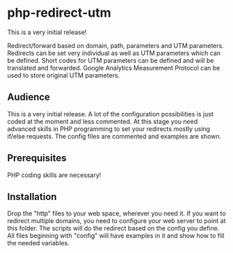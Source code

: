 # php-redirect-utm
This is a very initial release!

Redirect/forward based on domain, path, parameters and UTM parameters.
Redirects can be set very individual as well as UTM parameters which can be defined.
Short codes for UTM parameters can be defined and will be translated and forwarded.
Google Analytics Measurement Protocol can be used to store original UTM parameters.

## Audience
This is a very initial release. A lot of the configuration possibilities is just coded at the moment and less commented.
At this stage you need advanced skills in PHP programming to set your redirects mostly using if/else requests. The config files are commented and examples are shown.

## Prerequisites
PHP coding skills are necessary!

## Installation
Drop the "http" files to your web space, wherever you need it. If you want to redirect multiple domains, you need to configure your web server to point at this folder. The scripts will do the redirect based on the config you define.
All files beginning with "config" will have examples in it and show how to fill the needed variables.
